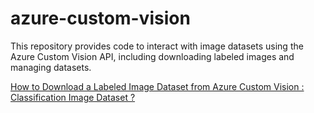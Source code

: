 # azure-custom-vision
This repository provides code to interact with image datasets using the Azure Custom Vision API, including downloading labeled images and managing datasets.


[How to Download a Labeled Image Dataset from Azure Custom Vision : Classification Image Dataset ?](https://aravinda-gn.medium.com/how-to-download-a-labeled-image-dataset-from-azure-custom-vision-classification-image-dataset-8e80b5b55fae)
